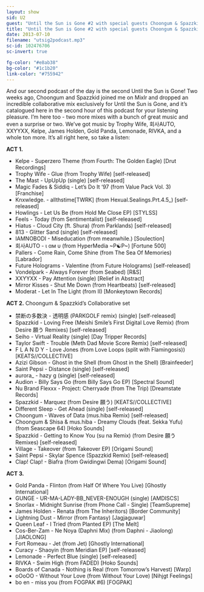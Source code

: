 ```yaml
---
layout: show
sid: U2
guest: "Until the Sun is Gone #2 with special guests Choongum & Spazzkid"
title: "Until the Sun is Gone #2 with special guests Choongum & Spazzkid"
date: 2013-07-10
filename: "utsig2podcast.mp3"
sc-id: 102476706
sc-invert: true

fg-color: "#e8ab38"
bg-color: "#1c1b20"
link-color: "#755942"
---
```


And our second podcast of the day is the second Until the Sun is Gone! Two weeks ago, Choongum and Spazzkid joined me on Mixlr and dropped an incredible collaborative mix exclusively for Until the Sun is Gone, and it’s catalogued here in the second hour of this podcast for your listening pleasure. I’m here too - two more mixes with a bunch of great music and even a surprise or two. We’ve got music by Trophy Wife, 회사AUTO, XXYYXX, Kelpe, James Holden, Gold Panda, Lemonade, RIVKA, and a whole ton more. It’s all right here, so take a listen:

**ACT 1.**

* Kelpe - Superzero Theme (from Fourth: The Golden Eagle) [Drut Recordings]
* Trophy Wife - Glue (from Trophy Wife) [self-released]
* The Mast - UpUpUp (single) [self-released]
* Magic Fades & Siddiq - Let’s Do It ‘97 (from Value Pack Vol. 3) [Franchise]
* Knxwledge. - allthstime[TWRK] (from Hexual.Sealings.Prt.4.5_) [self-released]
* Howlings - Let Us Be (from Hold Me Close EP) [STYLSS]
* Feels - Today (from Sentimentalist) [self-released]
* Hiatus - Cloud City (ft. Shura) (from Parklands) [self-released]
* 813 - Glitter Sand (single) [self-released]
* IAMNOBODI - Miseducation (from meanwhile.) [Soulection]
* 회사AUTO - ι  αм υ (from HyperMedia ~P☯P~) [Fortune 500]
* Pallers - Come Rain, Come Shine (from The Sea Of Memories) [Labrador]
* Future Holograms - Valentine (from Future Holograms) [self-released]
* Vondelpark - Always Forever (from Seabed) [R&S]
* XXYYXX - Pay Attention (single) [Relief in Abstract]
* Mirror Kisses - Shut Me Down (from Heartbeats) [self-released]
* Moderat - Let In The Light (from II) [Monkeytown Records]

**ACT 2.** Choongum & Spazzkid’s Collaborative set

* 禁断の多数決 - 透明感 (PARKGOLF remix) (single) [self-released]
* Spazzkid - Loving Free (Meishi Smile’s First Digital Love Remix) (from Desire 願う Remixes) [self-released]
* Seiho - Virtual Reality (single) [Day Tripper Records]
* Taylor Swift - Trouble (Meth Dad Movie Score Remix) [self-released]
* F L A N D Y - Love Jones (from Love Loops (split with Flamingosis)) [KEATS//COLLECTIVE]
* Azizi Gibson - Ghost in the Shell (from Ghost in the Shell) [Brainfeeder]
* Saint Pepsi - Distance (single) [self-released]
* aurora_ - hazy g (single) [self-released]
* Audion - Billy Says Go (from Billy Says Go EP) [Spectral Sound]
* Nu Brand Flexxx - Project: Cherryade (from The Trip) [Dreamstate Records] 
* Spazzkid - Marquez (from Desire 願う) [KEATS//COLLECTIVE]
* Different Sleep - Get Ahead (single) [self-released]
* Choongum - Waves of Data (mus.hiba Remix) [self-released]
* Choongum & Shisa & mus.hiba - Dreamy Clouds (feat. Sekka Yufu) (from Seascape 64) [Hoko Sounds]
* Spazzkid - Getting to Know You (su na Remix) (from Desire 願う Remixes) [self-released]
* Village - Takeover (from Takeover EP) [Origami Sound]
* Saint Pepsi - Skylar Spence (Spazzkid Remix) [self-released]
* Clap! Clap! - Biafra (from Gwidingwi Dema) [Origami Sound]

**ACT 3.**

* Gold Panda - Flinton (from Half Of Where You Live) [Ghostly International]
* GUNGE - UR-MA-LADY-BB_NEVER-ENOUGH (single) [AMDISCS]
* Snorlax - Midnight Sunrise (from Phone Call - Single) [TeamSupreme]
* James Holden - Renata (from The Inheritors) [Border Community]
* Lightning Dust - Mirror (from Fantasy) [Jagjaguwar]
* Queen Leaf - I Tried (from Planted EP) [The Melt]
* Cos-Ber-Zam - Ne Noya (Daphni Mix) (from Daphni - Jiaolong) [JIAOLONG]
* Fort Romeau - Jet (from Jet) [Ghostly International]
* Curacy - Shaoyin (from Meridian EP) [self-released]
* Lemonade - Perfect Blue (single) [self-released]
* RIVKA - Swim High (from FADED) [Hoko Sounds]
* Boards of Canada - Nothing is Real (from Tomorrow’s Harvest) [Warp]
* oOoOO - Without Your Love (from Without Your Love) [Nihjgt Feelings]
* bo en - miss you (from FOGPAK #6) [FOGPAK]
